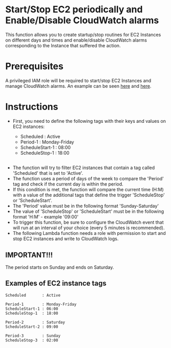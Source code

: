# Start/Stop EC2 periodically and Enable/Disable CloudWatch alarms

This function allows you to create startup/stop routines for EC2 Instances on different days and times and enable/disable CloudWatch alarms corresponding to the Instance that suffered the action.

# Prerequisites

A privileged IAM role will be required to start/stop EC2 Instances and manage CloudWatch alarms. An example can be seen [here](https://docs.aws.amazon.com/IAM/latest/UserGuide/reference_policies_examples_ec2-start-stop-match-tags.html) and [here](https://docs.amazonaws.cn/en_us/AmazonCloudWatch/latest/monitoring/iam-identity-based-access-control-cw.html).

# Instructions

- First, you need to define the following tags with their keys and values on EC2 instances:

    - Scheduled       : Active
    - Period-1        : Monday-Friday
    - ScheduleStart-1 : 08:00
    - ScheduleStop-1  : 18:00

##

- The function will try to filter EC2 instances that contain a tag called 'Scheduled' that is set to 'Active'.
- The function uses a period of days of the week to compare the 'Period' tag and check if the current day is within the period.
- If this condition is met, the function will compare the current time (H:M) with a value of the additional tags that define the trigger 'ScheduleStop' or 'ScheduleStart'.
- The 'Period' value must be in the following format 'Sunday-Saturday'
- The value of 'ScheduleStop' or 'ScheduleStart' must be in the following format 'H:M' - example '09:00'
- To trigger this function, be sure to configure the CloudWatch event that will run at an interval of your choice (every 5 minutes is recommended).
- The following Lambda function needs a role with permission to start and stop EC2 instances and write to CloudWatch logs.

## IMPORTANT!!!

The period starts on Sunday and ends on Saturday.

## Examples of EC2 instance tags

    Scheduled       : Active

    Period-1        : Monday-Friday
    ScheduleStart-1 : 06:00
    ScheduleStop-1  : 18:00

    Period-2        : Saturday
    ScheduleStart-2 : 09:00

    Period-3        : Sunday
    ScheduleStop-3  : 02:00